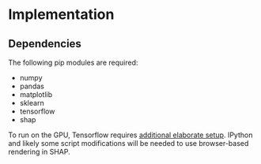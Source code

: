 # Implementation

## Dependencies

The following pip modules are required:

- numpy
- pandas
- matplotlib
- sklearn
- tensorflow
- shap

To run on the GPU, Tensorflow requires [additional elaborate setup](https://www.tensorflow.org/install/gpu). IPython and likely some script modifications will be needed to use browser-based rendering in SHAP.